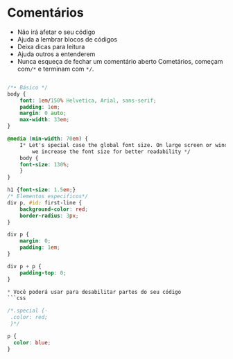 # Comentários
* Não irá afetar o seu código
* Ajuda a lembrar blocos de códigos
* Deixa dicas para leitura
* Ajuda outros a entenderem
* Nunca esqueça de fechar um comentário aberto
Cometários, começam com`/*` e terminam com `*/`.

```css

/*• Básico */
body {
    font: 1em/150% Helvetica, Arial, sans-serif;
    padding: 1em;
    margin: 0 auto;
    max-width: 33em;
}

@media (min-width: 70em) {
    I* Let's special case the global font size. On large screen or window,
        we increase the font size for better readability */
    body {
    font-size: 130%;
    }
}

h1 {font-size: 1.5em;}
/* Elementos especificos*/
div p, #id: first-line {
    background-color: red;
    border-radius: 3px;
}

div p {
    margin: 0;
    padding: 1em;
}

div p + p {
    padding-top: 0;
}

* Você poderá usar para desabilitar partes do seu código
```css

/*.special {·
 .color: red;
 }*/

p {
  color: blue;
}
```